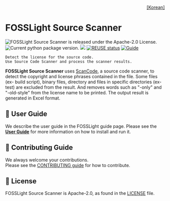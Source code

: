 <!--
Copyright (c) 2021 LG Electronics
SPDX-License-Identifier: Apache-2.0
 -->
<p align='right'>
  <a href="https://fosslight.org/fosslight-guide/scanner/1_source.html">
    [Korean]
 </a>
</p>

# FOSSLight Source Scanner

<img src="https://img.shields.io/pypi/l/fosslight_source" alt="FOSSLight Source Scanner is released under the Apache-2.0 License." /> <img src="https://img.shields.io/pypi/v/fosslight_source" alt="Current python package version." /> <img src="https://img.shields.io/pypi/pyversions/fosslight_source" /> [![REUSE status](https://api.reuse.software/badge/github.com/fosslight/fosslight_source_scanner)](https://api.reuse.software/info/github.com/fosslight/fosslight_source_scanner) [![Guide](http://img.shields.io/badge/-doc-blue?style=flat-square&logo=github&link=https://fosslight.org/fosslight-guide-en/scanner/1_source.html)](https://fosslight.org/fosslight-guide-en/scanner/2_source.html)
</p>

```note
Detect the license for the source code.
Use Source Code Scanner and process the scanner results.
```

**FOSSLight Source Scanner** uses [ScanCode][sc], a source code scanner, to detect the copyright and license phrases contained in the file. Some files (ex- build script), binary files, directory and files in specific directories (ex-test) are excluded from the result. And removes words such as "-only" and "-old-style" from the license name to be printed. The output result is generated in Excel format.


[sc]: https://github.com/nexB/scancode-toolkit


## 📖 User Guide

We describe the user guide in the FOSSLight guide page.
Please see the [**User Guide**](https://fosslight.org/fosslight-guide-en/scanner/1_source.html) for more information on how to install and run it.


## 👏 Contributing Guide

We always welcome your contributions.  
Please see the [CONTRIBUTING guide](https://fosslight.org/fosslight-guide-en/learn/1_contribution.html) for how to contribute.


## 📄 License

FOSSLight Source Scanner is Apache-2.0, as found in the [LICENSE][l] file.

[l]: https://github.com/fosslight/fosslight_source_scanner/blob/main/LICENSE
